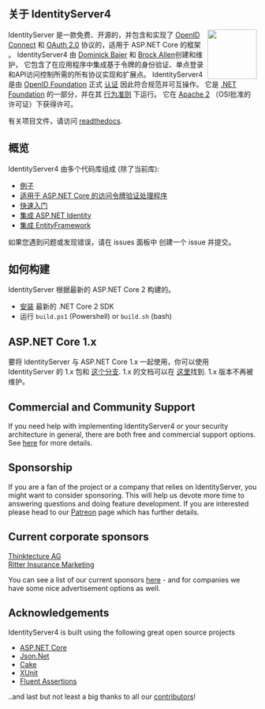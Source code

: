 ## 关于 IdentityServer4
[<img align="right" width="100px" src="https://dotnetfoundation.org/images/logo_big.svg" />](https://dotnetfoundation.org/projects?q=identityserver&type=project)

IdentityServer 是一款免费、开源的，并包含和实现了 [OpenID Connect](http://openid.net/connect/) 和 [OAuth 2.0](https://tools.ietf.org/html/rfc6749) 协议的，适用于 ASP.NET Core 的框架 。
IdentityServer4 由 [Dominick Baier](https://twitter.com/leastprivilege) 和 [Brock Allen](https://twitter.com/brocklallen)创建和维护， 它包含了在应用程序中集成基于令牌的身份验证、单点登录和API访问控制所需的所有协议实现和扩展点。
IdentityServer4 是由 [OpenID Foundation](https://openid.net) 正式 [认证](https://openid.net/certification/) 因此符合规范并可互操作。
它是 [.NET Foundation](https://www.dotnetfoundation.org/) 的一部分，并在其 [行为准则](https://www.dotnetfoundation.org/code-of-conduct) 下运行。 它在 [Apache 2](https://opensource.org/licenses/Apache-2.0) （OSI批准的许可证）下获得许可。

有关项目文件，请访问 [readthedocs](https://identityserver4.readthedocs.io).

## 概览
IdentityServer4 由多个代码库组成 (除了当前库):

* [例子](https://github.com/IdentityServer/IdentityServer4.Samples)
* [适用于 ASP.NET Core 的访问令牌验证处理程序](https://github.com/IdentityServer/IdentityServer4.AccessTokenValidation)
* [快速入门](https://github.com/IdentityServer/IdentityServer4.Quickstart.UI)
* [集成 ASP.NET Identity](https://github.com/IdentityServer/IdentityServer4.AspNetIdentity)
* [集成 EntityFramework](https://github.com/IdentityServer/IdentityServer4.EntityFramework)

如果您遇到问题或发现错误，请在 issues 面板中 创建一个 issue 并提交。

## 如何构建
IdentityServer 根据最新的 ASP.NET Core 2 构建的。

* [安装](https://www.microsoft.com/net/download/core#/current) 最新的 .NET Core 2 SDK
* 运行 `build.ps1` (Powershell) or `build.sh` (bash)

## ASP.NET Core 1.x
要将 IdentityServer 与 ASP.NET Core 1.x 一起使用，你可以使用 IdentityServer 的 1.x 包和 [这个分支](https://github.com/IdentityServer/IdentityServer4/tree/aspnetcore1).  1.x 的文档可以在 [这里](http://docs.identityserver.io/en/aspnetcore1/)找到.  1.x 版本不再被维护。

## Commercial and Community Support
If you need help with implementing IdentityServer4 or your security architecture in general, there are both free and commercial support options.
See [here](https://identityserver4.readthedocs.io/en/release/intro/support.html) for more details.

## Sponsorship
If you are a fan of the project or a company that relies on IdentityServer, you might want to consider sponsoring.
This will help us devote more time to answering questions and doing feature development. If you are interested please head to our [Patreon](https://www.patreon.com/identityserver) page which has further details.

## Current corporate sponsors

[Thinktecture AG](https://www.thinktecture.com)  
[Ritter Insurance Marketing](https://www.ritterim.com)  

You can see a list of our current sponsors [here](https://github.com/IdentityServer/IdentityServer4/blob/release/SPONSORS.md) - and for companies we have some nice advertisement options as well.

## Acknowledgements
IdentityServer4 is built using the following great open source projects

* [ASP.NET Core](https://github.com/aspnet)
* [Json.Net](http://www.newtonsoft.com/json)
* [Cake](http://cakebuild.net/)
* [XUnit](https://xunit.github.io/)
* [Fluent Assertions](http://www.fluentassertions.com/)

..and last but not least a big thanks to all our [contributors](https://github.com/IdentityServer/IdentityServer4/graphs/contributors)!
